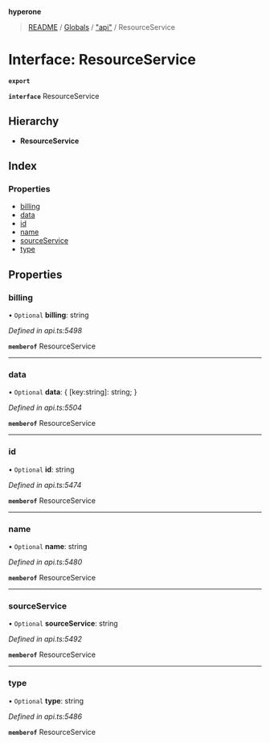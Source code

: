 **hyperone**

> [README](../README.md) / [Globals](../globals.md) / ["api"](../modules/_api_.md) / ResourceService

# Interface: ResourceService

**`export`** 

**`interface`** ResourceService

## Hierarchy

* **ResourceService**

## Index

### Properties

* [billing](_api_.resourceservice.md#billing)
* [data](_api_.resourceservice.md#data)
* [id](_api_.resourceservice.md#id)
* [name](_api_.resourceservice.md#name)
* [sourceService](_api_.resourceservice.md#sourceservice)
* [type](_api_.resourceservice.md#type)

## Properties

### billing

• `Optional` **billing**: string

*Defined in api.ts:5498*

**`memberof`** ResourceService

___

### data

• `Optional` **data**: { [key:string]: string;  }

*Defined in api.ts:5504*

**`memberof`** ResourceService

___

### id

• `Optional` **id**: string

*Defined in api.ts:5474*

**`memberof`** ResourceService

___

### name

• `Optional` **name**: string

*Defined in api.ts:5480*

**`memberof`** ResourceService

___

### sourceService

• `Optional` **sourceService**: string

*Defined in api.ts:5492*

**`memberof`** ResourceService

___

### type

• `Optional` **type**: string

*Defined in api.ts:5486*

**`memberof`** ResourceService
